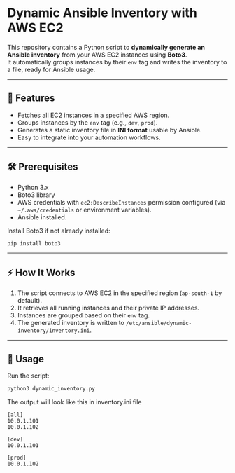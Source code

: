 # Dynamic Ansible Inventory with AWS EC2

This repository contains a Python script to **dynamically generate an Ansible inventory** from your AWS EC2 instances using **Boto3**.  
It automatically groups instances by their `env` tag and writes the inventory to a file, ready for Ansible usage.

---

## 📂 Features
- Fetches all EC2 instances in a specified AWS region.  
- Groups instances by the `env` tag (e.g., `dev`, `prod`).  
- Generates a static inventory file in **INI format** usable by Ansible.  
- Easy to integrate into your automation workflows.

---

## 🛠 Prerequisites
- Python 3.x  
- Boto3 library
- AWS credentials with `ec2:DescribeInstances` permission configured (via `~/.aws/credentials` or environment variables).  
- Ansible installed.

Install Boto3 if not already installed:

```bash
pip install boto3
````

---

## ⚡ How It Works

1. The script connects to AWS EC2 in the specified region (`ap-south-1` by default).
2. It retrieves all running instances and their private IP addresses.
3. Instances are grouped based on their `env` tag.
4. The generated inventory is written to `/etc/ansible/dynamic-inventory/inventory.ini`.

---

## 📝 Usage

Run the script:

```bash
python3 dynamic_inventory.py
```

The output will look like this in inventory.ini file

```
[all]
10.0.1.101
10.0.1.102

[dev]
10.0.1.101

[prod]
10.0.1.102
```



